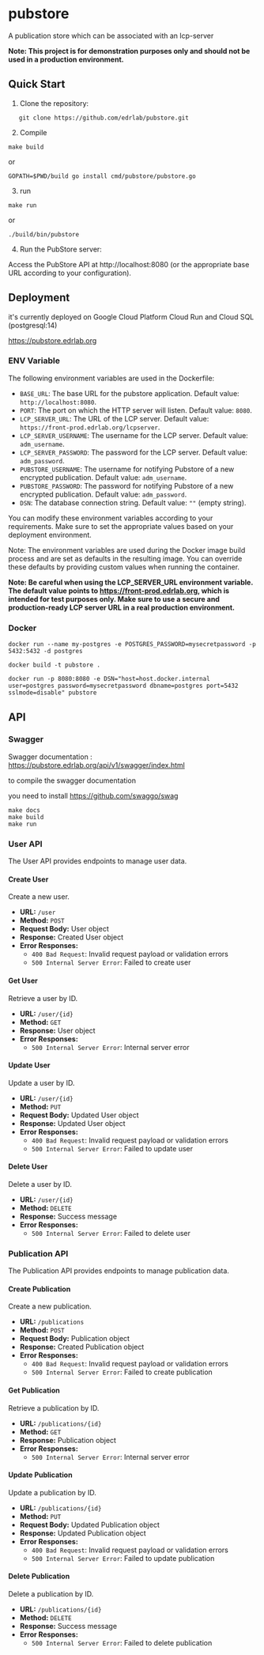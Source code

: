 # pubstore
A publication store which can be associated with an lcp-server

**Note: This project is for demonstration purposes only and should not be used in a production environment.**

## Quick Start

1. Clone the repository:

```shell
   git clone https://github.com/edrlab/pubstore.git
```

2. Compile
```shell
make build
```

or 

```shell
GOPATH=$PWD/build go install cmd/pubstore/pubstore.go
```

3. run

```shell
make run
```

or 

```shell
./build/bin/pubstore
```

4. Run the PubStore server:

Access the PubStore API at http://localhost:8080 (or the appropriate base URL according to your configuration).



## Deployment

it's currently deployed on Google Cloud Platform Cloud Run and Cloud SQL (postgresql:14)

https://pubstore.edrlab.org

### ENV Variable

The following environment variables are used in the Dockerfile:

- `BASE_URL`: The base URL for the pubstore application. Default value: `http://localhost:8080`.
- `PORT`: The port on which the HTTP server will listen. Default value: `8080`.
- `LCP_SERVER_URL`: The URL of the LCP server. Default value: `https://front-prod.edrlab.org/lcpserver`.
- `LCP_SERVER_USERNAME`: The username for the LCP server. Default value: `adm_username`.
- `LCP_SERVER_PASSWORD`: The password for the LCP server. Default value: `adm_password`.
- `PUBSTORE_USERNAME`: The username for notifying Pubstore of a new encrypted publication. Default value: `adm_username`.
- `PUBSTORE_PASSWORD`: The password for notifying Pubstore of a new encrypted publication. Default value: `adm_password`.
- `DSN`: The database connection string. Default value: `""` (empty string).

You can modify these environment variables according to your requirements. Make sure to set the appropriate values based on your deployment environment.

Note: The environment variables are used during the Docker image build process and are set as defaults in the resulting image. You can override these defaults by providing custom values when running the container.

**Note: Be careful when using the LCP_SERVER_URL environment variable. The default value points to https://front-prod.edrlab.org, which is intended for test purposes only. Make sure to use a secure and production-ready LCP server URL in a real production environment.**

### Docker 

```
docker run --name my-postgres -e POSTGRES_PASSWORD=mysecretpassword -p 5432:5432 -d postgres

docker build -t pubstore .

docker run -p 8080:8080 -e DSN="host=host.docker.internal user=postgres password=mysecretpassword dbname=postgres port=5432 sslmode=disable" pubstore
```


## API

### Swagger

Swagger documentation : https://pubstore.edrlab.org/api/v1/swagger/index.html

to compile the swagger documentation

you need to install https://github.com/swaggo/swag


```shell
make docs
make build
make run
```

### User API

The User API provides endpoints to manage user data.

#### Create User

Create a new user.

- **URL:** `/user`
- **Method:** `POST`
- **Request Body:** User object
- **Response:** Created User object
- **Error Responses:**
  - `400 Bad Request`: Invalid request payload or validation errors
  - `500 Internal Server Error`: Failed to create user

#### Get User

Retrieve a user by ID.

- **URL:** `/user/{id}`
- **Method:** `GET`
- **Response:** User object
- **Error Responses:**
  - `500 Internal Server Error`: Internal server error

#### Update User

Update a user by ID.

- **URL:** `/user/{id}`
- **Method:** `PUT`
- **Request Body:** Updated User object
- **Response:** Updated User object
- **Error Responses:**
  - `400 Bad Request`: Invalid request payload or validation errors
  - `500 Internal Server Error`: Failed to update user

#### Delete User

Delete a user by ID.

- **URL:** `/user/{id}`
- **Method:** `DELETE`
- **Response:** Success message
- **Error Responses:**
  - `500 Internal Server Error`: Failed to delete user

### Publication API

The Publication API provides endpoints to manage publication data.

#### Create Publication

Create a new publication.

- **URL:** `/publications`
- **Method:** `POST`
- **Request Body:** Publication object
- **Response:** Created Publication object
- **Error Responses:**
  - `400 Bad Request`: Invalid request payload or validation errors
  - `500 Internal Server Error`: Failed to create publication

#### Get Publication

Retrieve a publication by ID.

- **URL:** `/publications/{id}`
- **Method:** `GET`
- **Response:** Publication object
- **Error Responses:**
  - `500 Internal Server Error`: Internal server error

#### Update Publication

Update a publication by ID.

- **URL:** `/publications/{id}`
- **Method:** `PUT`
- **Request Body:** Updated Publication object
- **Response:** Updated Publication object
- **Error Responses:**
  - `400 Bad Request`: Invalid request payload or validation errors
  - `500 Internal Server Error`: Failed to update publication

#### Delete Publication

Delete a publication by ID.

- **URL:** `/publications/{id}`
- **Method:** `DELETE`
- **Response:** Success message
- **Error Responses:**
  - `500 Internal Server Error`: Failed to delete publication
